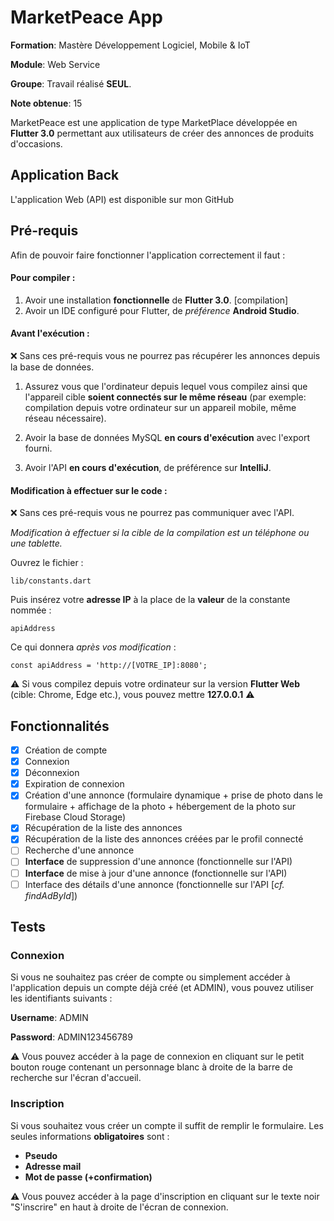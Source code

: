 # MarketPeace App

**Formation**: Mastère Développement Logiciel, Mobile & IoT

**Module**: Web Service

**Groupe**: Travail réalisé **SEUL**.

**Note obtenue**: 15

MarketPeace est une application de type MarketPlace développée en **Flutter 3.0** permettant aux utilisateurs de créer des annonces de produits d'occasions.

## Application Back

L'application Web (API) est disponible sur mon GitHub

## Pré-requis

Afin de pouvoir faire fonctionner l'application correctement il faut :

#### Pour compiler :

 1. Avoir une installation **fonctionnelle** de **Flutter 3.0**. [compilation]
 2. Avoir un IDE configuré pour Flutter, de *préférence* **Android Studio**.

#### Avant l'exécution :
❌ Sans ces pré-requis vous ne pourrez pas récupérer les annonces depuis la base de données.

 1. Assurez vous que l'ordinateur depuis lequel vous compilez ainsi que l'appareil cible **soient connectés sur le même réseau** (par exemple: compilation depuis votre ordinateur sur un appareil mobile, même réseau nécessaire).

 2. Avoir la base de données MySQL **en cours d'exécution** avec l'export fourni.
 
 4. Avoir l'API **en cours d'exécution**, de préférence sur **IntelliJ**.

#### Modification à effectuer sur le code  :
❌ Sans ces pré-requis vous ne pourrez pas communiquer avec l'API.

*Modification à effectuer si la cible de la compilation est un téléphone ou une tablette.*

Ouvrez le fichier :

    lib/constants.dart

Puis insérez votre **adresse IP** à la place de la **valeur** de la constante nommée :

    apiAddress

Ce qui donnera *après vos modification* :

    const apiAddress = 'http://[VOTRE_IP]:8080';

 ⚠️ Si vous compilez depuis votre ordinateur sur la version **Flutter Web** (cible: Chrome, Edge etc.), vous pouvez mettre **127.0.0.1** ⚠️ 

## Fonctionnalités

 - [x] Création de compte
 - [x] Connexion
 - [x] Déconnexion
 - [x] Expiration de connexion
 - [x] Création d'une annonce (formulaire dynamique + prise de photo dans le formulaire + affichage de la photo + hébergement de la photo sur Firebase Cloud Storage)
 - [x] Récupération de la liste des annonces
 - [x] Récupération de la liste des annonces créées par le profil connecté
 - [ ] Recherche d'une annonce
 - [ ] **Interface** de suppression d'une annonce (fonctionnelle sur l'API)
 - [ ] **Interface** de mise à jour d'une annonce (fonctionnelle sur l'API)
 - [ ] Interface des détails d'une annonce (fonctionnelle sur l'API [*cf. findAdById*])

## Tests

### Connexion

Si vous ne souhaitez pas créer de compte ou simplement accéder à l'application depuis un compte déjà créé (et ADMIN), vous pouvez utiliser les identifiants suivants :

**Username**: ADMIN
    
**Password**:  ADMIN123456789
    
⚠️ Vous pouvez accéder à la page de connexion en cliquant sur le petit bouton rouge contenant un personnage blanc à droite de la barre de recherche sur l'écran d'accueil.

### Inscription

Si vous souhaitez vous créer un compte il suffit de remplir le formulaire.
Les seules informations **obligatoires** sont :

 - **Pseudo**
 - **Adresse mail**
 - **Mot de passe (+confirmation)**

⚠️ Vous pouvez accéder à la page d'inscription en cliquant sur le texte noir "S'inscrire" en haut à droite de l'écran de connexion.
